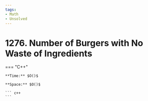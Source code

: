 ```yaml
---
tags:
- Math
- Unsolved
---
```



# 1276. Number of Burgers with No Waste of Ingredients

=== "C++"

    **Time:** $O()$

    **Space:** $O()$

    ``` c++
    ```